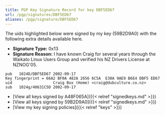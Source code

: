 ```yaml
---
title: PGP Key Signature Record for key DBF5ED67
url: /pgp/signatures/DBF5ED67
aliases: /pgp/signature/DBF5ED67
---
```



The uids highlighted below were signed by my key (59B2D9A0) with
 the following extra details available
here.

 * **Signature Type:** 0x13
 * **Signature Reason:** I have known Craig for several years through the Waikato Linux Users Group and verified his NZ Drivers License at NZNOG'05.

```text {hl_lines=[3]}
pub   1024D/DBF5ED67 2002-09-17
Key fingerprint = 66A2 BF0A 482A 2656 6C5A  E30A 9AE9 B6E4 DBF5 ED67
uid                  Craig Box (Home) <craig@dubculture.co.nz>
sub   1024g/40631C5D 2002-09-17
```

  * [View all keys signed by A48F065A]({{< relref "signedkeys.md" >}})
  * [View all keys signed by 59B2D9A0]({{< relref "signedkeys.md" >}})
  * [View my key signing policies]({{< relref "keys" >}})